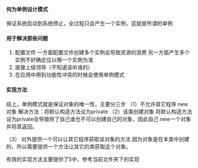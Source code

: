 #### 何为单例设计模式
保证系统启动到系统停止，全过程只会产生一个实例，这就是所谓的单例

#### 用于解决那些问题
1. 配置文件
 一方面配置文件创建多个实例会导致资源的浪费
 另一方面产生多个实例不好确定应以哪一个实例为准
2. 直接上级领导（不知道该听谁的）
3. 在应用中用到功能性冲突的时候会使用单例模式

#### 实现方法
综上，单例模式就是保证对象的唯一性，主要分三步
（1）不允许其它程序 new 对象
   解决方法：将默认构造方法设为private
（2）该类创建对象
将默认构造方法设为private会导致除了自己谁也不可以创建自己的对象，因此自己 new一个对象并将其返回。

（3） 对外提供一个可以让其它程序获取该对象的方法
因为对象是在本类中创建的，所以需要提供一个方法让其它的类获取这个对象。

有效的实现方法主要提供了5中，参考当前文件夹下的实现